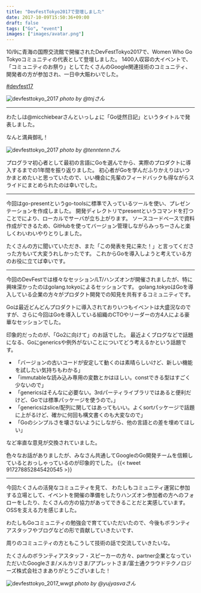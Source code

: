 ```yaml
---
title: "DevFestTokyo2017で登壇しました"
date: 2017-10-09T15:50:36+09:00
draft: false
tags: ["Go", "event"]
images: ["images/avatar.png"]
---
```

10/9に青海の国際交流館で開催されたDevFestTokyo2017で、Women Who Go Tokyoコミュニティの代表として登壇しました。
1400人収容の大イベントで、「コミュニティのお祭り」としてたくさんのGoogle関連技術のコミュニティ、開発者の方が参加され、一日中大賑わいでした。

[#devfest17](https://twitter.com/search?q=%23devfest17)

![devfesttokyo_2017](/images/articles/dft17_flag.jpg)
_photo by @tnjさん_

***

わたしは@micchiebearさんといっしょに「Go徒然日記」というタイトルで発表しました。

なんと満員御礼！

![devfesttokyo_2017](/images/articles/dft17_wwgt.jpg)
_photo by @tenntennさん_

プログラマ初心者として最初の言語にGoを選んでから、実際のプロダクトに導入するまでの1年間を振り返りました。
初心者がGoを学んだふりかえりはいつかまとめたいと思っていたので、いい機会に先輩のフィードバックも得ながらスライドにまとめられたのは幸いでした。

***

今回はgo-presentというgo-toolsに標準で入っているツールを使い、プレゼンテーションを作成しました。
開発ディレクトリでpresentというコマンドを打つことでにより、ローカルでサーバが立ち上がります。
ソースコードベースで資料作成ができるため、GitHubを使ってバージョン管理しながらみっちーさんと楽しくわいわいやりとりしました。

<script async class="speakerdeck-embed" data-id="4489bbc1bef047fd9cc17866f4497517" data-ratio="1.56335877862595" src="//speakerdeck.com/assets/embed.js"></script>


たくさんの方に聞いていただき、また「この発表を見に来た！」と言ってくださった方もいて大変うれしかったです。
これからGoを導入しようと考えている方のお役に立てば幸いです。

***

今回のDevFestでは様々なセッション/LT/ハンズオンが開催されましたが、特に興味深かったのはgolang.tokyoによるセッションです。
golang.tokyoはGoを導入している企業の方々がプロダクト開発での知見を共有するコミュニティです。

Goは最近どんどんプロダクトに導入されておりいつもイベントは大盛況なのですが、さらに今回はGoを導入している組織のCTOやリーダーの方4人による豪華なセッションでした。


印象的だったのが、「Go2に向けて」のお話でした。
最近よくブログなどで話題になる、Goにgenericsや例外がないことについてどう考えるかという話題です。

* 「バージョンの古いコードが安定して動くのは素晴らしいけど、新しい機能を試したい気持ちもわかる」
* 「immutableな読み込み専用の変数とかはほしい。constできる型はすごく少ないので」
* 「genericsはそんなに必要ない。3rdパーティライブラリではあると便利だけど、Goでは標準パッケージを使うので。」
* 「genericsはslice/配列に関してはあってもいい。よくsortパッケージで話題に上がるけど、確かに何回も構文書くのも大変なので」
* 「Goのシンプルさを壊さないようにしながら、他の言語との差を埋めてほしい」

など率直な意見が交換されていました。

色々なお話がありましたが、みなさん共通してGoogleのGo開発チームを信頼しているとおっしゃっているのが印象的でした。
{{< tweet 917278852845420545 >}}

***

今回たくさんの活発なコミュニティを見て、
わたしもコミュニティ運営に参加する立場として、イベントを開催の準備をしたりハンズオン参加者の方へのフォローをしたり、たくさんの方の協力があってできることだと実感しています。
OSSを支える力を感じました。

わたしもGoコミュニティの勉強会で育てていただいたので、今後もボランティアスタッフやブログなどの形で貢献していきたいです、

周りのコミュニティの方ともこうして技術の話で交流していきたいな。

たくさんのボランティアスタッフ・スピーカーの方々、partner企業となっていただいたGoogleさま/メルカリさま/アプレットさま/富士通クラウドテクノロジーズ株式会社さまありがとうございました！

![devfesttokyo_2017_wwgt](/images/articles/dft17_people.jpg)
_photo by @yujyasvaさん_
